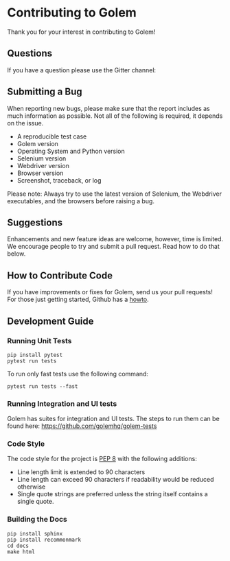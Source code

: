 # Contributing to Golem

Thank you for your interest in contributing to Golem!

## Questions

If you have a question please use the Gitter channel: 

## Submitting a Bug

When reporting new bugs, please make sure that the report includes as much information as possible. Not all of the following is required, it depends on the issue.

- A reproducible test case
- Golem version
- Operating System and Python version
- Selenium version
- Webdriver version
- Browser version
- Screenshot, traceback, or log

Please note: Always try to use the latest version of Selenium, the Webdriver executables, and the browsers before raising a bug.

## Suggestions

Enhancements and new feature ideas are welcome, however, time is limited. We encourage people to try and submit a pull request. Read how to do that below.

## How to Contribute Code

If you have improvements or fixes for Golem, send us your pull requests! For those
just getting started, Github has a [howto](https://help.github.com/articles/using-pull-requests/).

## Development Guide

### Running Unit Tests

```
pip install pytest
pytest run tests
```

To run only fast tests use the following command:

```
pytest run tests --fast
```

### Running Integration and UI tests

Golem has suites for integration and UI tests. The steps to run them can be found here: https://github.com/golemhq/golem-tests

### Code Style

The code style for the project is [PEP 8](https://www.python.org/dev/peps/pep-0008/) with the following additions:

- Line length limit is extended to 90 characters
- Line length can exceed 90 characters if readability would be reduced otherwise
- Single quote strings are preferred unless the string itself contains a single quote.

### Building the Docs

```
pip install sphinx
pip install recommonmark
cd docs
make html
```
